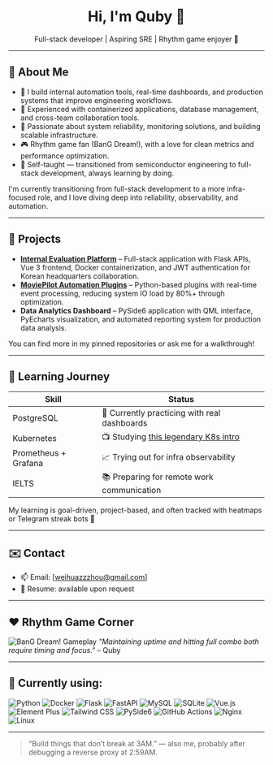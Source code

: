 <h1 align="center">Hi, I'm Quby 👋</h1>

<p align="center">
  Full-stack developer | Aspiring SRE | Rhythm game enjoyer 🎵
</p>

---

## 🌟 About Me

- 🧰 I build internal automation tools, real-time dashboards, and production systems that improve engineering workflows.
- 🐳 Experienced with containerized applications, database management, and cross-team collaboration tools.
- 🔧 Passionate about system reliability, monitoring solutions, and building scalable infrastructure.
- 🎮 Rhythm game fan (BanG Dream!), with a love for clean metrics and performance optimization.
- 🧠 Self-taught — transitioned from semiconductor engineering to full-stack development, always learning by doing.

I'm currently transitioning from full-stack development to a more infra-focused role, and I love diving deep into reliability, observability, and automation.

---

## 🚀 Projects

- **[Internal Evaluation Platform](https://github.com/akaBoyLovesToCode/sol-evaluation-system)** – Full-stack application with Flask APIs, Vue 3 frontend, Docker containerization, and JWT authentication for Korean headquarters collaboration.
- **[MoviePilot Automation Plugins](https://github.com/sharkbeee/mpPlus)** – Python-based plugins with real-time event processing, reducing system IO load by 80%+ through optimization.
- **Data Analytics Dashboard** – PySide6 application with QML interface, PyEcharts visualization, and automated reporting system for production data analysis.

You can find more in my pinned repositories or ask me for a walkthrough!

---

## 🧠 Learning Journey

| Skill | Status |
|---|---|
| PostgreSQL | 🔄 Currently practicing with real dashboards |
| Kubernetes | 📺 Studying [this legendary K8s intro](https://www.youtube.com/watch?v=X48VuDVv0do) |
| Prometheus + Grafana | 📈 Trying out for infra observability |
| IELTS | 📚 Preparing for remote work communication |

My learning is goal-driven, project-based, and often tracked with heatmaps or Telegram streak bots 🧪

---

## ✉️ Contact

- 📫 Email: [weihuazzzhou@gmail.com]
- 📝 Resume: available upon request

---

## ❤️ Rhythm Game Corner

![BanG Dream! Gameplay](https://github.com/user-attachments/assets/5eab5d1b-cac8-4b24-a1ef-d08c367284d6)
_"Maintaining uptime and hitting full combo both require timing and focus."_ – Quby

---

## 🐧 Currently using:

![Python](https://img.shields.io/badge/-Python-3776AB?logo=python&logoColor=white) ![Docker](https://img.shields.io/badge/-Docker-2496ED?logo=docker&logoColor=white) ![Flask](https://img.shields.io/badge/-Flask-000000?logo=flask) ![FastAPI](https://img.shields.io/badge/-FastAPI-009688?logo=fastapi&logoColor=white) ![MySQL](https://img.shields.io/badge/-MySQL-4479A1?logo=mysql&logoColor=white) ![SQLite](https://img.shields.io/badge/-SQLite-003B57?logo=sqlite&logoColor=white) ![Vue.js](https://img.shields.io/badge/-Vue.js-4FC08D?logo=vue.js&logoColor=white) ![Element Plus](https://img.shields.io/badge/-Element%20Plus-409EFF?logo=element&logoColor=white) ![Tailwind CSS](https://img.shields.io/badge/-Tailwind%20CSS-06B6D4?logo=tailwindcss&logoColor=white) ![PySide6](https://img.shields.io/badge/-PySide6-41CD52?logo=qt&logoColor=white) ![GitHub Actions](https://img.shields.io/badge/-GitHub%20Actions-2088FF?logo=githubactions&logoColor=white) ![Nginx](https://img.shields.io/badge/-Nginx-009639?logo=nginx&logoColor=white) ![Linux](https://img.shields.io/badge/-Linux-FCC624?logo=linux&logoColor=black)

---

> “Build things that don’t break at 3AM.”
> — also me, probably after debugging a reverse proxy at 2:59AM.
